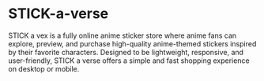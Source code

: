 # STICK-a-verse
STICK a vex is a fully online anime sticker store where anime fans can explore, preview, and purchase high-quality anime-themed stickers inspired by their favorite characters. Designed to be lightweight, responsive, and user-friendly, STICK a verse offers a simple and fast shopping experience on desktop or mobile. 
